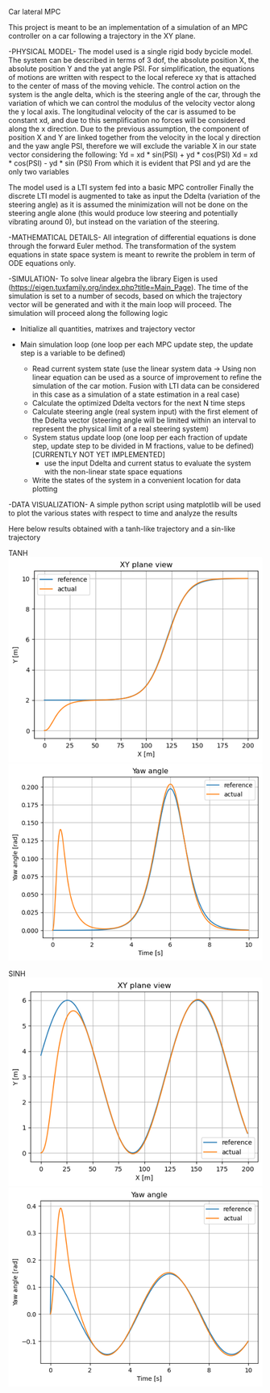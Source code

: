 Car lateral MPC

This project is meant to be an implementation of a simulation of an MPC controller on a car following a trajectory in the XY plane.

-PHYSICAL MODEL-
The model used is a single rigid body bycicle model.
The system can be described in terms of 3 dof, the absolute position X, the absolute position Y and the yat angle PSI.
For simplification, the equations of motions are written with respect to the local referece xy that is attached to the center of mass of the moving vehicle.
The control action on the system is the angle delta, which is the steering angle of the car, through the variation of which we can control the modulus of the velocity vector along the y local axis.
The longitudinal velocity of the car is assumed to be constant xd, and due to this semplification no forces will be considered along the x direction.
Due to the previous assumption, the component of position X and Y are linked together from the velocity in the local y direction and the yaw angle PSI, therefore we will exclude the variable X in our state vector considering the following:
Yd = xd * sin(PSI) + yd * cos(PSI)
Xd = xd * cos(PSI) - yd * sin (PSI)
From which it is evident that PSI and yd are the only two variables

The model used is a LTI system fed into a basic MPC controller
Finally the discrete LTI model is augmented to take as input the Ddelta (variation of the steering angle) as it is assumed the minimization will not be done on the steering angle alone (this would produce low steering and potentially vibrating around 0), but instead on the variation of the steering.

-MATHEMATICAL DETAILS-
All integration of differential equations is done through the forward Euler method.
The transformation of the system equations in state space system is meant to rewrite the problem in term of ODE equations only.

-SIMULATION-
To solve linear algebra the library Eigen is used (https://eigen.tuxfamily.org/index.php?title=Main_Page).
The time of the simulation is set to a number of secods, based on which the trajectory vector will be generated and with it the main loop will proceed.
The simulation will proceed along the following logic

- Initialize all quantities, matrixes and trajectory vector

- Main simulation loop (one loop per each MPC update step, the update step is a variable to be defined)
    - Read current system state (use the linear system data -> Using non linear equation can be used as a source of improvement to refine the simulation of the car motion. Fusion with LTI data can be considered in this case as a simulation of a state estimation in a real case)
    - Calculate the optimized Ddelta vectors for the next N time steps
    - Calculate steering angle (real system input) with the first element of the Ddelta vector (steering angle will be limited within an interval to represent the physical limit of a real steering system)
    - System status update loop (one loop per each fraction of update step, update step to be divided in M fractions, value to be defined) [CURRENTLY NOT YET IMPLEMENTED]
        - use the input Ddelta and current status to evaluate the system with the non-linear state space equations
    - Write the states of the system in a convenient location for data plotting

-DATA VISUALIZATION-
A simple python script using matplotlib will be used to plot the various states with respect to time and analyze the results

Here below results obtained with a tanh-like trajectory and a sin-like trajectory

TANH
![XY](XYplane.png)
![Yaw](yawAngle.png)

SINH
![XYs](XYplaneSin.png)
![Yaws](yawAngleSin.png)